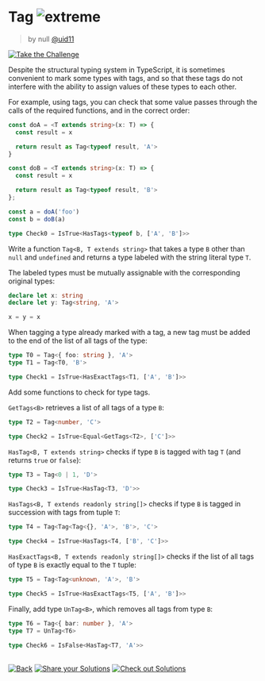 <!--info-header-start--><h1>Tag <img src="https://img.shields.io/badge/-extreme-b11b8d" alt="extreme"/> </h1><blockquote><p>by null <a href="https://github.com/uid11" target="_blank">@uid11</a></p></blockquote><p><a href="https://tsch.js.org/697/play" target="_blank"><img src="https://img.shields.io/badge/-Take%20the%20Challenge-3178c6?logo=typescript" alt="Take the Challenge"/></a> </p><!--info-header-end-->

Despite the structural typing system in TypeScript, it is sometimes convenient to mark some types with tags, and so that these tags do not interfere with the ability to assign values  of these types to each other.

For example, using tags, you can check that some value passes through the calls of the required functions, and in the correct order:
```ts
const doA = <T extends string>(x: T) => {
  const result = x

  return result as Tag<typeof result, 'A'>
}

const doB = <T extends string>(x: T) => {
  const result = x

  return result as Tag<typeof result, 'B'>
};

const a = doA('foo')
const b = doB(a)

type Check0 = IsTrue<HasTags<typeof b, ['A', 'B']>>
```

Write a function `Tag<B, T extends string>` that takes a type `B` other than `null` and `undefined` and returns a type labeled with the string literal type `T`.

The labeled types must be mutually assignable with the corresponding original types:
```ts
declare let x: string
declare let y: Tag<string, 'A'>

x = y = x
```

When tagging a type already marked with a tag, a new tag must be added to the end of the list of all tags of the type:
```ts
type T0 = Tag<{ foo: string }, 'A'>
type T1 = Tag<T0, 'B'>

type Check1 = IsTrue<HasExactTags<T1, ['A', 'B']>>
```

Add some functions to check for type tags.

`GetTags<B>` retrieves a list of all tags of a type `B`:
```ts
type T2 = Tag<number, 'C'>

type Check2 = IsTrue<Equal<GetTags<T2>, ['C']>>
```

`HasTag<B, T extends string>` checks if type `B` is tagged with tag `T` (and returns `true` or `false`):
```ts
type T3 = Tag<0 | 1, 'D'>

type Check3 = IsTrue<HasTag<T3, 'D'>>
```

`HasTags<B, T extends readonly string[]>` checks if type `B` is tagged in succession with tags from tuple `T`:
```ts
type T4 = Tag<Tag<Tag<{}, 'A'>, 'B'>, 'C'>

type Check4 = IsTrue<HasTags<T4, ['B', 'C']>>
```

`HasExactTags<B, T extends readonly string[]>` checks if the list of all tags of type `B` is exactly equal to the `T` tuple:
```ts
type T5 = Tag<Tag<unknown, 'A'>, 'B'>

type Check5 = IsTrue<HasExactTags<T5, ['A', 'B']>>
```

Finally, add type `UnTag<B>`, which removes all tags from type `B`:
```ts
type T6 = Tag<{ bar: number }, 'A'>
type T7 = UnTag<T6>

type Check6 = IsFalse<HasTag<T7, 'A'>>
```


<!--info-footer-start--><br><a href="../../README.md" target="_blank"><img src="https://img.shields.io/badge/-Back-grey" alt="Back"/></a> <a href="https://tsch.js.org/697/answer" target="_blank"><img src="https://img.shields.io/badge/-Share%20your%20Solutions-teal" alt="Share your Solutions"/></a> <a href="https://tsch.js.org/697/solutions" target="_blank"><img src="https://img.shields.io/badge/-Check%20out%20Solutions-de5a77?logo=awesome-lists&logoColor=white" alt="Check out Solutions"/></a> <!--info-footer-end-->
